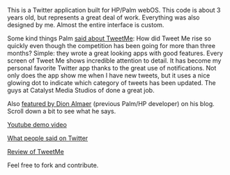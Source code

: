 This is a Twitter application built for HP/Palm webOS. This code is about 3 years old, but represents a great deal of work.
Everything was also designed by me. Almost the entire interface is custom.

Some kind things Palm [said about TweetMe](http://developer.palm.com/blog/2010/05/this-week-in-hot-apps/): How did Tweet Me rise so quickly even though the competition has been going for more than three months? Simple: they wrote a great looking apps with good features. Every screen of Tweet Me shows incredible attention to detail. It has become my personal favorite Twitter app thanks to the great use of notifications. Not only does the app show me when I have new tweets, but it uses a nice glowing dot to indicate which category of tweets has been updated. The guys at Catalyst Media Studios of done a great job.

Also [featured by Dion Almaer](http://almaer.com/blog/more-mobile-ux-the-power-of-dashboards-notifications-and-raw-beauty) (previous Palm/HP developer) on his blog. Scroll down a bit to see what he says.

[Youtube demo video](http://www.youtube.com/watch?feature=player_embedded&v=_7A_fkxIWp0)

[What people said on Twitter](https://twitter.com/TweetMeWebOS/favorites)

[Review of TweetMe](http://www.webosroundup.com/2010/05/tweetme-review/)


Feel free to fork and contribute.
